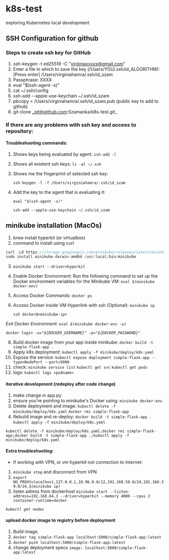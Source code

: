 # k8s-test
exploring Kubernetes local development

## SSH Configuration for github
### Steps to create ssh key for GitHub

1. ssh-keygen -t ed25519 -C "virginiaxxxxx@gmail.com"
2. Enter a file in which to save the key (/Users/YOU/.ssh/id_ALGORITHM): [Press enter]
/Users/virginiahamra/.ssh/id_szam
3. Passphrase: XXXX
4. eval "$(ssh-agent -s)"
5. cat ~/.ssh/config
6. ssh-add --apple-use-keychain ~/.ssh/id_szam
7. pbcopy < /Users/virginiahamra/.ssh/id_szam.pub (public key to add to github)
8. git clone _git@github.com:Szamanka/k8s-test.git_

### If there are any problems with ssh key and access to repository:

#### Troubleshooting commands:

1. Shows keys being evaluated by agent:
    `ssh-add -l`   
2. Shows all existent ssh keys:
    `ls -al ~/.ssh`
3. Shows me the fingerprint of selected ssh key:

    `ssh-keygen -l -f /Users/virginiahamra/.ssh/id_szam`
4. Add the key to the agent that is evaluating it:

   `eval "$(ssh-agent -s)"`

   `ssh-add --apple-use-keychain ~/.ssh/id_szam`


## minikube installation (MacOs)
1. brew install hyperkit (or virtualbox)
2. command to install using curl

```js
curl -LO https://storage.googleapis.com/minikube/releases/latest/minikube-darwin-amd64
sudo install minikube-darwin-amd64 /usr/local/bin/minikube
```

3. `minikube start --driver=hyperkit`
4. Enable Docker Environment: Run the following command to set up the Docker environment variables for the Minikube VM: `eval $(minikube docker-env)`
5. Access Docker Commands: `docker ps`
6. Access Docker inside VM Hyperlink with ssh (Optional):
    `minikube ip`

    `ssh docker@<minikube-ip>`

_Exit Docker Environment: `eval $(minikube docker-env -u)`_

_`docker login -u="${DOCKER_USERNAME}" -p="${DOCKER_PASSWORD}"`_

8. Build docker image from your app inside minikube: `docker build -t simple-flask-app .`
9. Apply k8s deployment: `kubectl apply -f minikube/deploy/k8s.yaml`
10. Expose the service: `kubectl expose deployment simple-flask-app --type=NodePort --port=5000`
11. check: 
    `minikube service list` 
    `kubectl get svc`
    `kubectl get pods`
12. logs: `kubectl logs <podname>`


#### iterative development (redeploy after code change)

1. make change in app.py
2. ensure you're pointing to minikube's Docker using: `minikube docker-env`
3. Delete deployment and image:
    `kubectl delete -f minikube/deploy/k8s.yaml`
    `docker rmi simple-flask-app`
4. Rebuild image and re-deploy:
    `docker build -t simple-flask-app .`
    `kubectl apply -f minikube/deploy/k8s.yaml`

```
kubectl delete -f minikube/deploy/k8s.yaml;docker rmi simple-flask-app;docker build -t simple-flask-app .;kubectl apply -f minikube/deploy/k8s.yaml
```
#### Extra troubleshooting:
- If working with VPN, or vm hyperkit not connection to internet:
1. `minikube stop` and disconnect from VPN
2. `export NO_PROXY=localhost,127.0.0.1,10.96.0.0/12,192.168.59.0/24,192.168.39.0/24,$(minikube ip)`
3. listen adress from dockerhost
    `minikube start --listen-address=192.168.64.3 --driver=hyperkit --memory 4000 --cpus 2 container-runtime=docker`


_`kubectl get nodes`_

#### upload docker image to registry before deployment

1. Build image.
2. `docker tag simple-flask-app localhost:5000/simple-flask-app:latest`
3. `docker push localhost:5000/simple-flask-app:latest`
4. change deployment specs `image: localhost:5000/simple-flask-app:latest`